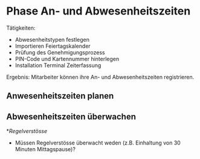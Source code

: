 # Phase An- und Abwesenheitszeiten

Tätigkeiten:

* Abwesenheitstypen festlegen
* Importieren Feiertagskalender
* Prüfung des Genehmigungsprozess
* PIN-Code und Kartennummer hinterlegen
* Installation Terminal Zeiterfassung

Ergebnis: Mitarbeiter können ihre An- und Abwesenheitszeiten registrieren.

## Anwesenheitszeiten planen



## Abwesenheitszeiten überwachen


**Regelverstösse*

- Müssen Regelverstösse überwacht weden (z.B. Einhaltung von 30 Minuten Mittagspause)?
